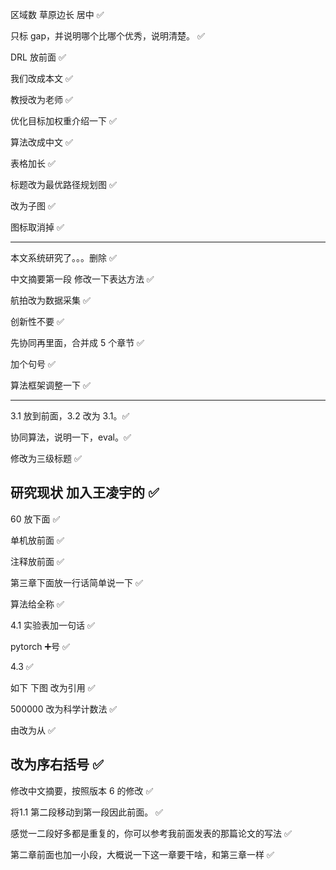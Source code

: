 区域数 草原边长 居中 ✅

只标 gap，并说明哪个比哪个优秀，说明清楚。 ✅

DRL 放前面 ✅

我们改成本文 ✅

教授改为老师 ✅

优化目标加权重介绍一下 ✅

算法改成中文 ✅

表格加长 ✅

标题改为最优路径规划图 ✅

改为子图 ✅

图标取消掉 ✅

---

本文系统研究了。。。删除 ✅

中文摘要第一段 修改一下表达方法 ✅

航拍改为数据采集 ✅

创新性不要 ✅

先协同再里面，合并成 5 个章节 ✅

加个句号 ✅

算法框架调整一下 ✅

---

3.1 放到前面，3.2 改为 3.1。✅

协同算法，说明一下，eval。✅

修改为三级标题 ✅

研究现状 加入王凌宇的  ✅
---
60 放下面 ✅

单机放前面 ✅

注释放前面 ✅

第三章下面放一行话简单说一下 ✅

算法给全称 ✅

4.1 实验表加一句话 ✅

pytorch ➕号 ✅

4.3 ✅

如下 下图 改为引用 ✅

500000 改为科学计数法 ✅

由改为从 ✅

改为序右括号 ✅
---
修改中文摘要，按照版本 6 的修改 ✅

将1.1 第二段移动到第一段因此前面。 ✅

感觉一二段好多都是重复的，你可以参考我前面发表的那篇论文的写法 ✅

第二章前面也加一小段，大概说一下这一章要干啥，和第三章一样 ✅

